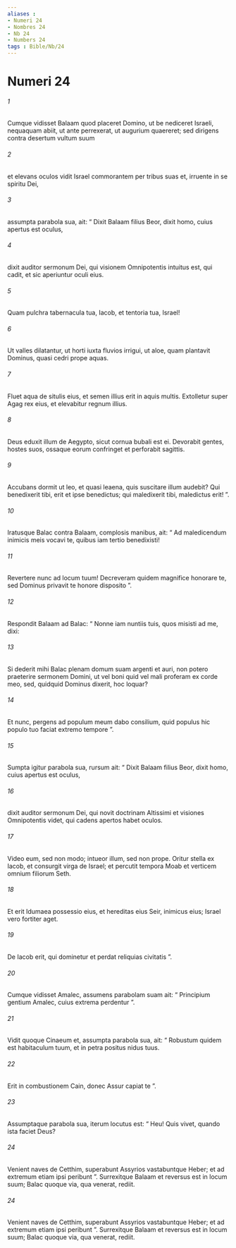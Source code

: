 ```yaml
---
aliases : 
- Numeri 24
- Nombres 24
- Nb 24
- Numbers 24
tags : Bible/Nb/24
---
```


# Numeri 24

###### 1
Cumque vidisset Balaam quod placeret Domino, ut be nediceret Israeli, nequaquam abiit, ut ante perrexerat, ut augurium quaereret; sed dirigens contra desertum vultum suum 
###### 2
et elevans oculos vidit Israel commorantem per tribus suas et, irruente in se spiritu Dei, 
###### 3
assumpta parabola sua, ait: “ Dixit Balaam filius Beor, dixit homo, cuius apertus est oculus,
###### 4
dixit auditor sermonum Dei, qui visionem Omnipotentis intuitus est, qui cadit, et sic aperiuntur oculi eius.
###### 5
Quam pulchra tabernacula tua, Iacob, et tentoria tua, Israel!
###### 6
Ut valles dilatantur, ut horti iuxta fluvios irrigui, ut aloe, quam plantavit Dominus, quasi cedri prope aquas.
###### 7
Fluet aqua de situlis eius, et semen illius erit in aquis multis. Extolletur super Agag rex eius, et elevabitur regnum illius.
###### 8
Deus eduxit illum de Aegypto, sicut cornua bubali est ei. Devorabit gentes, hostes suos, ossaque eorum confringet et perforabit sagittis.
###### 9
Accubans dormit ut leo, et quasi leaena, quis suscitare illum audebit? Qui benedixerit tibi, erit et ipse benedictus; qui maledixerit tibi, maledictus erit! ”.
###### 10
Iratusque Balac contra Balaam, complosis manibus, ait: “ Ad maledicendum inimicis meis vocavi te, quibus iam tertio benedixisti! 
###### 11
Revertere nunc ad locum tuum! Decreveram quidem magnifice honorare te, sed Dominus privavit te honore disposito ”. 
###### 12
Respondit Balaam ad Balac: “ Nonne iam nuntiis tuis, quos misisti ad me, dixi: 
###### 13
Si dederit mihi Balac plenam domum suam argenti et auri, non potero praeterire sermonem Domini, ut vel boni quid vel mali proferam ex corde meo, sed, quidquid Dominus dixerit, hoc loquar? 
###### 14
Et nunc, pergens ad populum meum dabo consilium, quid populus hic populo tuo faciat extremo tempore ”. 
###### 15
Sumpta igitur parabola sua, rursum ait: “ Dixit Balaam filius Beor, dixit homo, cuius apertus est oculus, 
###### 16
dixit auditor sermonum Dei, qui novit doctrinam Altissimi et visiones Omnipotentis videt, qui cadens apertos habet oculos.
###### 17
Video eum, sed non modo; intueor illum, sed non prope. Oritur stella ex Iacob, et consurgit virga de Israel; et percutit tempora Moab et verticem omnium filiorum Seth. 
###### 18
Et erit Idumaea possessio eius, et hereditas eius Seir, inimicus eius; Israel vero fortiter aget.
###### 19
De Iacob erit, qui dominetur et perdat reliquias civitatis ”.
###### 20
Cumque vidisset Amalec, assumens parabolam suam ait: “ Principium gentium Amalec, cuius extrema perdentur ”.
###### 21
Vidit quoque Cinaeum et, assumpta parabola sua, ait: “ Robustum quidem est habitaculum tuum, et in petra positus nidus tuus.
###### 22
Erit in combustionem Cain, donec Assur capiat te ”.
###### 23
Assumptaque parabola sua, iterum locutus est: “ Heu! Quis vivet, quando ista faciet Deus?
###### 24
Venient naves de Cetthim, superabunt Assyrios vastabuntque Heber; et ad extremum etiam ipsi peribunt ”. Surrexitque Balaam et reversus est in locum suum; Balac quoque via, qua venerat, rediit.
###### 24
Venient naves de Cetthim, superabunt Assyrios vastabuntque Heber; et ad extremum etiam ipsi peribunt ”. Surrexitque Balaam et reversus est in locum suum; Balac quoque via, qua venerat, rediit.
